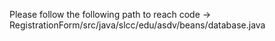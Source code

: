 Please follow the following path to reach code -> RegistrationForm/src/java/slcc/edu/asdv/beans/database.java
